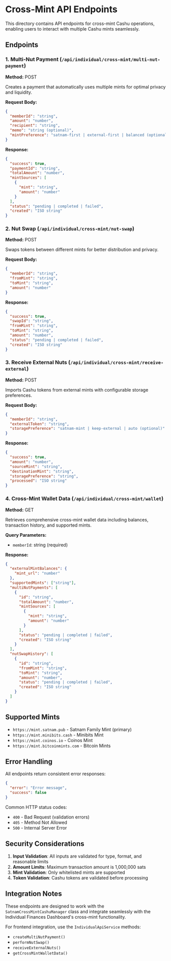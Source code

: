 # Cross-Mint API Endpoints

This directory contains API endpoints for cross-mint Cashu operations, enabling users to interact with multiple Cashu mints seamlessly.

## Endpoints

### 1. Multi-Nut Payment (`/api/individual/cross-mint/multi-nut-payment`)

**Method:** POST

Creates a payment that automatically uses multiple mints for optimal privacy and liquidity.

**Request Body:**

```json
{
  "memberId": "string",
  "amount": "number",
  "recipient": "string",
  "memo": "string (optional)",
  "mintPreference": "satnam-first | external-first | balanced (optional)"
}
```

**Response:**

```json
{
  "success": true,
  "paymentId": "string",
  "totalAmount": "number",
  "mintSources": [
    {
      "mint": "string",
      "amount": "number"
    }
  ],
  "status": "pending | completed | failed",
  "created": "ISO string"
}
```

### 2. Nut Swap (`/api/individual/cross-mint/nut-swap`)

**Method:** POST

Swaps tokens between different mints for better distribution and privacy.

**Request Body:**

```json
{
  "memberId": "string",
  "fromMint": "string",
  "toMint": "string",
  "amount": "number"
}
```

**Response:**

```json
{
  "success": true,
  "swapId": "string",
  "fromMint": "string",
  "toMint": "string",
  "amount": "number",
  "status": "pending | completed | failed",
  "created": "ISO string"
}
```

### 3. Receive External Nuts (`/api/individual/cross-mint/receive-external`)

**Method:** POST

Imports Cashu tokens from external mints with configurable storage preferences.

**Request Body:**

```json
{
  "memberId": "string",
  "externalToken": "string",
  "storagePreference": "satnam-mint | keep-external | auto (optional)"
}
```

**Response:**

```json
{
  "success": true,
  "amount": "number",
  "sourceMint": "string",
  "destinationMint": "string",
  "storagePreference": "string",
  "processed": "ISO string"
}
```

### 4. Cross-Mint Wallet Data (`/api/individual/cross-mint/wallet`)

**Method:** GET

Retrieves comprehensive cross-mint wallet data including balances, transaction history, and supported mints.

**Query Parameters:**

- `memberId`: string (required)

**Response:**

```json
{
  "externalMintBalances": {
    "mint_url": "number"
  },
  "supportedMints": ["string"],
  "multiNutPayments": [
    {
      "id": "string",
      "totalAmount": "number",
      "mintSources": [
        {
          "mint": "string",
          "amount": "number"
        }
      ],
      "status": "pending | completed | failed",
      "created": "ISO string"
    }
  ],
  "nutSwapHistory": [
    {
      "id": "string",
      "fromMint": "string",
      "toMint": "string",
      "amount": "number",
      "status": "pending | completed | failed",
      "created": "ISO string"
    }
  ]
}
```

## Supported Mints

- `https://mint.satnam.pub` - Satnam Family Mint (primary)
- `https://mint.minibits.cash` - Minibits Mint
- `https://mint.coinos.io` - Coinos Mint
- `https://mint.bitcoinmints.com` - Bitcoin Mints

## Error Handling

All endpoints return consistent error responses:

```json
{
  "error": "Error message",
  "success": false
}
```

Common HTTP status codes:

- `400` - Bad Request (validation errors)
- `405` - Method Not Allowed
- `500` - Internal Server Error

## Security Considerations

1. **Input Validation**: All inputs are validated for type, format, and reasonable limits
2. **Amount Limits**: Maximum transaction amount is 1,000,000 sats
3. **Mint Validation**: Only whitelisted mints are supported
4. **Token Validation**: Cashu tokens are validated before processing

## Integration Notes

These endpoints are designed to work with the `SatnamCrossMintCashuManager` class and integrate seamlessly with the Individual Finances Dashboard's cross-mint functionality.

For frontend integration, use the `IndividualApiService` methods:

- `createMultiNutPayment()`
- `performNutSwap()`
- `receiveExternalNuts()`
- `getCrossMintWalletData()`

